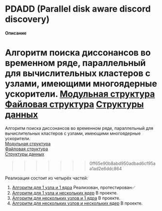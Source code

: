 # PDADD (Parallel disk aware discord discovery)

#### Описание
Алгоритм поиска диссонансов во временном ряде, параллельный для вычислительных кластеров с узлами, имеющими многоядерные ускорители.
[Модульная структура](https://github.com/AlexandrGrents/PDADD/blob/master/images/%D0%9C%D0%BE%D0%B4%D1%83%D0%BB%D1%8C%D0%BD%D0%B0%D1%8F%20%D1%81%D1%82%D1%80%D1%83%D0%BA%D1%82%D1%83%D1%80%D0%B0.jpg)
[Файловая структура](https://github.com/AlexandrGrents/PDADD/blob/master/images/%D0%A4%D0%B0%D0%B9%D0%BB%D0%BE%D0%B2%D0%B0%D1%8F%20%D1%81%D1%82%D1%80%D1%83%D0%BA%D1%82%D1%83%D1%80%D0%B0.jpg)
[Структуры данных](https://github.com/AlexandrGrents/PDADD/blob/master/images/%D0%A1%D1%82%D1%80%D1%83%D0%BA%D1%82%D1%83%D1%80%D1%8B%20%D0%B4%D0%B0%D0%BD%D0%BD%D1%8B%D1%85.jpg)
=======
Алгоритм поиска диссонансов во временном ряде, параллельный для вычислительных кластеров с узлами, имеющими многоядерные ускорители.<br>
[Модульная структура](https://github.com/AlexandrGrents/PDADD/blob/master/images/%D0%9C%D0%BE%D0%B4%D1%83%D0%BB%D1%8C%D0%BD%D0%B0%D1%8F%20%D1%81%D1%82%D1%80%D1%83%D0%BA%D1%82%D1%83%D1%80%D0%B0.jpg)<br>
[Файловая структура](https://github.com/AlexandrGrents/PDADD/blob/master/images/%D0%A4%D0%B0%D0%B9%D0%BB%D0%BE%D0%B2%D0%B0%D1%8F%20%D1%81%D1%82%D1%80%D1%83%D0%BA%D1%82%D1%83%D1%80%D0%B0.jpg)<br>
[Структуры данных](https://github.com/AlexandrGrents/PDADD/blob/master/images/%D0%A1%D1%82%D1%80%D1%83%D0%BA%D1%82%D1%83%D1%80%D1%8B%20%D0%B4%D0%B0%D0%BD%D0%BD%D1%8B%D1%85.jpg)<br>
>>>>>>> 0ff65e90b8abd950adbad6cf95aa1ad2e6ddc864

Реализация состоит из четырёх частей:
1. [Алгоритм для 1 узла и 1 ядра](https://github.com/AlexandrGrents/PDADD/tree/master/PDADD-linear) Реализован, протестирован✅<br>
2. [Алгоритм для 1 узла и нескольких ядер](#) В проекте.<br>
3. [Алгоритм для нескольких узлов и 1 ядра](#) В проекте.<br>
4. [Алгоритм для нескольких узлов и нескольких ядер](#) В проекте.<br>
